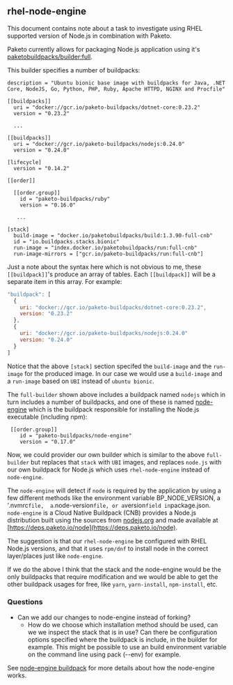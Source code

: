 ## rhel-node-engine
This document contains note about a task to investigate using RHEL supported
version of Node.js in combination with Paketo.

Paketo currently allows for packaging Node.js application using it's
[paketobuildpacks/builder:full](https://github.com/paketo-buildpacks/full-builder).

This builder specifies a number of buildpacks:
```console
description = "Ubuntu bionic base image with buildpacks for Java, .NET Core, NodeJS, Go, Python, PHP, Ruby, Apache HTTPD, NGINX and Procfile"

[[buildpacks]]
  uri = "docker://gcr.io/paketo-buildpacks/dotnet-core:0.23.2"
  version = "0.23.2"

  ...

[[buildpacks]]
  uri = "docker://gcr.io/paketo-buildpacks/nodejs:0.24.0"
  version = "0.24.0"

[lifecycle]
  version = "0.14.2"

[[order]]

  [[order.group]]
    id = "paketo-buildpacks/ruby"
    version = "0.16.0"
  
   ...

[stack]
  build-image = "docker.io/paketobuildpacks/build:1.3.90-full-cnb"
  id = "io.buildpacks.stacks.bionic"
  run-image = "index.docker.io/paketobuildpacks/run:full-cnb"
  run-image-mirrors = ["gcr.io/paketo-buildpacks/run:full-cnb"]

```

Just a note about the syntax here which is not obvious to me, these
`[[buildpack]]`'s produce an array of tables. Each `[[buildpack]]` will be a
separate item in this array. For example:
```javascript
"buildpack": [
  {
    uri: "docker://gcr.io/paketo-buildpacks/dotnet-core:0.23.2",
    version: "0.23.2"
  },
  {
    uri: "docker://gcr.io/paketo-buildpacks/nodejs:0.24.0"
    version: "0.24.0"
  }
]
```

Notice that the above `[stack]` section specifed the `build-image` and the
`run-image` for the produced image. In our case we would use a `build-image` and
a `run-image` based on `UBI` instead of `ubuntu bionic`.


The `full-builder` shown above includes a buildpack named `nodejs` which in
turn includes a number of buildpacks, and one of these is named
[node-engine](https://github.com/paketo-buildpacks/nodejs/blob/main/buildpack.toml#L27-L29)
which is the buildpack responsible for installing the Node.js executable
(including npm):
```
 [[order.group]]
    id = "paketo-buildpacks/node-engine"
    version = "0.17.0"
```

Now, we could provider our own builder which is similar to the above
`full-builder` but replaces that `stack` with `UBI` images, and replaces
`node.js` with our own buildpack for Node.js which uses `rhel-node-engine`
instead of `node-engine`.


The `node-engine` will detect if `node` is required by the application by
using a few different methods like the environment variable BP_NODE_VERSION,
a '.nvmrc` file,  a `.node-version` file, or a `version` field in `package.json.
`node-engine` is a Cloud Native Buildpack (CNB) provides a Node.js distribution
built using the sources from [nodejs.org](https://nodejs.org/dist) and
made available at [https://deps.paketo.io/node](https://deps.paketo.io/node).

The suggestion is that our `rhel-node-engine` be configured with RHEL Node.js
versions, and that it uses `rpm/dnf` to install node in the correct
layer/places just like `node-engine`.

If we do the above I think that the stack and the node-engine would be the only
buildpacks that require modification and we would be able to get the other
buildpack usages for free, like `yarn`, `yarn-install`, `npm-install`, etc.

### Questions
* Can we add our changes to node-engine instead of forking?
  * How do we choose which installation method should be used, can we we inspect
    the stack that is in use? Can there be configuration options specified where
    the buildpack is include, in the builder for example. This might be possible
    to use an build environment variable on the command line using pack (--env)
    for example.
    
See [node-engine buildpack](./paketo.md#buildpack-for-node-engine) for more
details about how the node-engine works.
